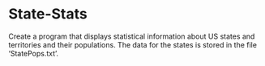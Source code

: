 # State-Stats
Create a program that displays statistical information about US states and territories and their
populations. The data for the states is stored in the file ‘StatePops.txt’.
